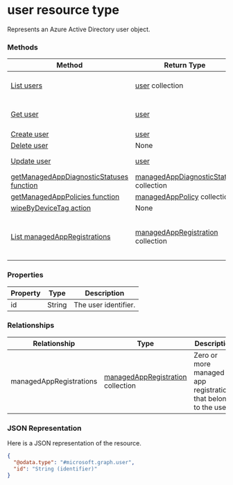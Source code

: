﻿# user resource type

Represents an Azure Active Directory user object.
### Methods
|Method|Return Type|Description|
|---|---|---|
|[List users](../api/intune_mam_user_list.md)|[user](../resources/intune_mam_user.md) collection|List properties and relationships of the [user](../resources/intune_mam_user.md) objects.|
|[Get user](../api/intune_mam_user_get.md)|[user](../resources/intune_mam_user.md)|Read properties and relationships of the [user](../resources/intune_mam_user.md) object.|
|[Create user](../api/intune_mam_user_create.md)|[user](../resources/intune_mam_user.md)|Create a new [user](../resources/intune_mam_user.md) object.|
|[Delete user](../api/intune_mam_user_delete.md)|None|Deletes a [user](../resources/intune_mam_user.md).|
|[Update user](../api/intune_mam_user_update.md)|[user](../resources/intune_mam_user.md)|Update the properties of a [user](../resources/intune_mam_user.md) object.|
|[getManagedAppDiagnosticStatuses function](../api/intune_mam_user_getManagedAppDiagnosticStatuses.md)|[managedAppDiagnosticStatus](../resources/intune_mam_managedAppDiagnosticStatus.md) collection|Not yet documented|
|[getManagedAppPolicies function](../api/intune_mam_user_getManagedAppPolicies.md)|[managedAppPolicy](../resources/intune_mam_managedAppPolicy.md) collection|Not yet documented|
|[wipeByDeviceTag action](../api/intune_mam_user_wipeByDeviceTag.md)|None|Not yet documented|
|[List managedAppRegistrations](../api/intune_mam_user_list_managedAppRegistration.md)|[managedAppRegistration](../resources/intune_mam_managedAppRegistration.md) collection|Get the managedAppRegistrations from the managedAppRegistrations navigation property.|

### Properties
|Property|Type|Description|
|---|---|---|
|id|String|The user identifier.|

### Relationships
|Relationship|Type|Description|
|---|---|---|
|managedAppRegistrations|[managedAppRegistration](../resources/intune_mam_managedAppRegistration.md) collection|Zero or more managed app registrations that belong to the user.|

### JSON Representation
Here is a JSON representation of the resource.
<!-- {
  "blockType": "resource",
  "keyProperty": "id",
  "@odata.type": "microsoft.graph.user"
}
-->
```json
{
  "@odata.type": "#microsoft.graph.user",
  "id": "String (identifier)"
}
```



